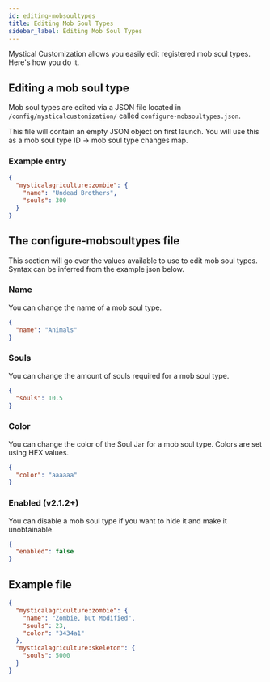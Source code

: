 ```yaml
---
id: editing-mobsoultypes
title: Editing Mob Soul Types
sidebar_label: Editing Mob Soul Types
---
```


Mystical Customization allows you easily edit registered mob soul types. Here's how you do it.

## Editing a mob soul type
Mob soul types are edited via a JSON file located in `/config/mysticalcustomization/` called `configure-mobsoultypes.json`.

This file will contain an empty JSON object on first launch. You will use this as a mob soul type ID -> mob soul type changes map.

### Example entry
```json
{
  "mysticalagriculture:zombie": {
    "name": "Undead Brothers",
    "souls": 300
  }
}
```

## The configure-mobsoultypes file
This section will go over the values available to use to edit mob soul types. Syntax can be inferred from the example json below.

### Name
You can change the name of a mob soul type.
```json
{
  "name": "Animals"
}
```

### Souls
You can change the amount of souls required for a mob soul type.
```json
{
  "souls": 10.5
}
```

### Color
You can change the color of the Soul Jar for a mob soul type. Colors are set using HEX values.
```json
{
  "color": "aaaaaa" 
}
```

### Enabled (v2.1.2+)
You can disable a mob soul type if you want to hide it and make it unobtainable.
```json
{
  "enabled": false
}
```

## Example file
```json
{
  "mysticalagriculture:zombie": {
    "name": "Zombie, but Modified",
    "souls": 23,
    "color": "3434a1"
  },
  "mysticalagriculture:skeleton": {
    "souls": 5000
  }
}
```